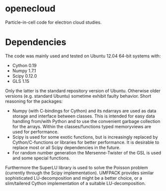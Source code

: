 openecloud
==========

Particle-in-cell code for electron cloud studies. 


Dependencies
==========

The code was mainly used and tested on Ubuntu 12.04 64-bit systems with:
- Cython 0.19
- Numpy 1.7.1
- Scipy 0.12.0
- GLS 1.15

Only the latter is the standard repository version of Ubuntu. Otherwise older versions (e.g. standard Ubuntu) sometime exhibit faulty behavior. Short reasoning for the packages:

- Numpy (with C-bindings for Cython) and its ndarrays are used as data storage and interface between classes. This is intended for easy data handling from/with Python and to use the convenient garbage collection for the arrays. Within the classes/functions typed memoryviews are used for performance.
- Scipy is used for some exotic functions, but is increasingly replaced by Cython/C-functions or libraries for better performance. It is desirable to replace most or all Scipy dependencies in the future.
- For random number generation the Mersenne-Twister of the GSL is used and some special functions. 

Furthermore the SuperLU library is used to solve the Poisson problem (currently through the Scipy implementation). UMFPACK provides similar sophisticated LU-decomposition and might be a better choice, or a slim/tailered Cython implementation of a suitable LU-decomposition.
